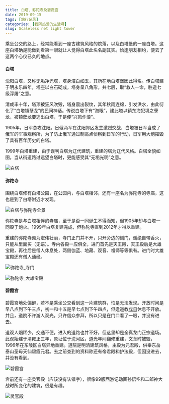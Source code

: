 ```yaml
---
title: 白塔、弥陀寺及碧霞宫
date: 2019-09-15
tags: [旅行记录]
categories: [我所热爱的生活啊] 
slug: Scaleless net light tower
---
```


乘坐公交的路上，经常能看到一座古建筑风格的院落，以及白塔堡的一座白塔。这座白塔确是能做到看第一眼就让人觉得白塔此名名副其实。恰逢朋友相约，便去了这两个心仪已久的地点。

#### 白塔

沈阳白塔，又称无垢净光塔，塔身洁白如玉，其所在地白塔堡因此得名。传白塔建于明永乐四年，塔座以白石砌成，塔身呈八角形，共七层，取“救人一命，胜造七级浮屠”之意。

清咸丰十年，塔顶被狂风吹毁，塔身震出裂纹，其年秋雨连绵，引发洪水，由此衍化了“白塔镇孽龙”的民间神话。传说白塔下有“海眼”，建此塔以镇东海犯境之孽龙，被镇孽龙要逃出白塔，于是便“兴风作浪”。

1905年，日军总攻沈阳。日俄两军在沈阳郊区发生激烈交战，白塔被日军当成了俄军的军事观察所，为了防止俄军通过制高点侦察到日军的行动，日军用大炮摧毁了具有百年历史的白塔。

1999年白塔重建，由于误判白塔为辽代建筑，重建的塔为辽代风格。白塔全貌如图，当从街道路过远望白塔时，更能感受其“无垢光明”之意。

![白塔](https://picped-1301226557.cos.ap-beijing.myqcloud.com/SH_20190915_64920339-3f3fac00-d7e9-11e9-93e3-3a4373f501a9.jpg)

#### 弥陀寺

围绕白塔修有白塔公园，在公园内，与白塔相邻，还有一座名为弥陀寺的寺庙，这也是到了白塔附近才发现。

![白塔与弥陀寺全景](https://picped-1301226557.cos.ap-beijing.myqcloud.com/SH_20190915_64920340-3fd84280-d7e9-11e9-9156-2b8e258dda82.jpg)

弥陀寺是与白塔相伴的寺庙，至于是否一同诞生不得而知，但1905年却与白塔一同毁于炮火。1999年白塔复建完成，但弥陀寺直到2012年才得以重建。

重建的弥陀寺颇为宏伟壮丽，寺门正门并不开，只开旁边的侧门，谢绝自带香火，只能从里面买（无语）。寺内各殿一应俱全，进门首先是天王殿，天王殿后是大雄宝殿，再往后是僧人休息处，两侧伽蓝、地藏、观音、祖师等等俱有。进门时大雄宝殿还有僧人诵经。

![弥陀寺_寺门](https://picped-1301226557.cos.ap-beijing.myqcloud.com/SH_20190915_%E5%BC%A5%E9%99%80%E5%AF%BA_2019(02).jpg)

![弥陀寺_大雄宝殿](https://picped-1301226557.cos.ap-beijing.myqcloud.com/SH_20190915_64920343-4070d900-d7e9-11e9-89fd-1f5fee1fc0f4.jpg)

#### 碧霞宫

碧霞宫地处偏僻，若不是乘坐公交看到这一片建筑群，怕是无法发现。开放时间是早八点到下午三点，初一和十五是早七点到下午四点，但逢道教[戊日](https://baike.baidu.com/item/戊日/10742685)休息不开放。并且，道院不许游人观光，只许信众参拜，所以只是在门口看了一眼，并没有进去。

道观人烟稀少，交通不便，进入的道路也并不好，但这里却是全真龙门正宗道场。此观始建于清雍正三年，原址位于沈河区，道光年间翻修重建，文革时被毁，1996年在东陵区白塔异地重建。道院是明清建筑风格，主殿为元君殿，供奉东岳泰山圣母天仙碧霞元君。去之前查到的资料称还有帝君殿和护法殿，但因没进去，并没有看到。

![碧霞宫](https://picped-1301226557.cos.ap-beijing.myqcloud.com/SH_20190915_64920341-3fd84280-d7e9-11e9-8708-7cf49cc4680b.jpg)

宫前还有一座灵官殿（应该没有认错字），很像99版西游记动画孙悟空和二郎神大战时所变化的建筑，很是有趣。

![灵官殿](https://picped-1301226557.cos.ap-beijing.myqcloud.com/SH_20190915_%E7%A2%A7%E9%9C%9E%E5%AE%AB_2019(03).jpg)